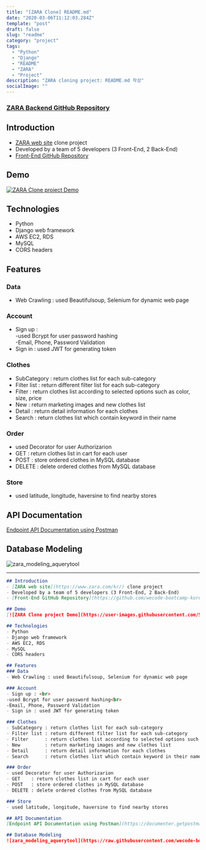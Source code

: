 ```yaml
---
title: "[ZARA Clone] README.md"
date: "2020-03-06T11:12:03.284Z"
template: "post"
draft: false
slug: "readme"
category: "project"
tags:
  - "Python"
  - "Django"
  - "README"
  - "ZARA"
  - "Project"
description: "ZARA cloning project: README.md 작성"
socialImage: ""
---
```



### [ZARA Backend GitHub Repository](https://github.com/wecode-bootcamp-korea/we-zara-backend)

## Introduction
- [ZARA web site](https://www.zara.com/kr/) clone project
- Developed by a team of 5 developers (3 Front-End, 2 Back-End)
- [Front-End GitHub Repository](https://github.com/wecode-bootcamp-korea/we-zara-frontend)

## Demo
[![ZARA Clone project Demo](https://user-images.githubusercontent.com/53142539/76159278-0feb7580-6162-11ea-9bce-0ae3612c4b1d.png)](https://www.youtube.com/watch?v=T3Denvrn120&feature=youtu.be)

## Technologies
- Python
- Django web framework
- AWS EC2, RDS
- MySQL
- CORS headers

## Features
### Data
- Web Crawling : used Beautifulsoup, Selenium for dynamic web page

### Account
- Sign up : <br>
-used Bcrypt for user password hashing<br>
-Email, Phone, Password Validation
- Sign in : used JWT for generating token

### Clothes
- SubCategory : return clothes list for each sub-category
- Filter list : return different filter list for each sub-category
- Filter      : return clothes list according to selected options such as color, size, price
- New         : return marketing images and new clothes list
- Detail      : return detail information for each clothes
- Search      : return clothes list which contain keyword in their name

### Order
- used Decorator for user Authorizarion
- GET    : return clothes list in cart for each user
- POST   : store ordered clothes in MySQL database
- DELETE : delete ordered clothes from MySQL database

### Store
- used latitude, longitude, haversine to find nearby stores

## API Documentation
[Endpoint API Documentation using Postman](https://documenter.getpostman.com/view/10633619/SzRw2Wfz)

## Database Modeling
![zara_modeling_aquerytool](https://raw.githubusercontent.com/wecode-bootcamp-korea/we-zara-backend/master/ZARA_20200302_48_21.png)



---
```markdown
## Introduction
- [ZARA web site](https://www.zara.com/kr/) clone project
- Developed by a team of 5 developers (3 Front-End, 2 Back-End)
- [Front-End GitHub Repository](https://github.com/wecode-bootcamp-korea/we-zara-frontend)

## Demo
[![ZARA Clone project Demo](https://user-images.githubusercontent.com/53142539/76159278-0feb7580-6162-11ea-9bce-0ae3612c4b1d.png)](https://www.youtube.com/watch?v=T3Denvrn120&feature=youtu.be)

## Technologies
- Python
- Django web framework
- AWS EC2, RDS
- MySQL
- CORS headers

## Features
### Data
- Web Crawling : used Beautifulsoup, Selenium for dynamic web page

### Account
- Sign up : <br>
-used Bcrypt for user password hashing<br>
-Email, Phone, Password Validation
- Sign in : used JWT for generating token

### Clothes
- SubCategory : return clothes list for each sub-category
- Filter list : return different filter list for each sub-category
- Filter      : return clothes list according to selected options such as color, size, price
- New         : return marketing images and new clothes list
- Detail      : return detail information for each clothes
- Search      : return clothes list which contain keyword in their name

### Order
- used Decorator for user Authorizarion
- GET    : return clothes list in cart for each user
- POST   : store ordered clothes in MySQL database
- DELETE : delete ordered clothes from MySQL database

### Store
- used latitude, longitude, haversine to find nearby stores

## API Documentation
[Endpoint API Documentation using Postman](https://documenter.getpostman.com/view/10633619/SzRw2Wfz)

## Database Modeling
![zara_modeling_aquerytool](https://raw.githubusercontent.com/wecode-bootcamp-korea/we-zara-backend/master/ZARA_20200302_48_21.png)
```